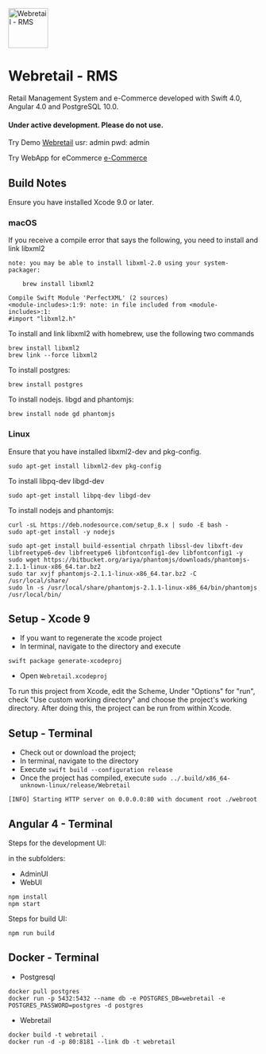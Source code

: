 <img src="https://github.com/gerardogrisolini/Webretail/blob/master/AdminUI/src/assets/logo.jpg?raw=true" width="80" alt="Webretail - RMS" />

# Webretail - RMS

Retail Management System and e-Commerce
developed with Swift 4.0, Angular 4.0 and PostgreSQL 10.0.

#### Under active development. Please do not use.

Try Demo <a href="http://webretail.cloud:8181">Webretail</a>
usr: admin
pwd: admin

Try WebApp for eCommerce <a href="http://webretail.cloud">e-Commerce</a>


## Build Notes

Ensure you have installed Xcode 9.0 or later.


### macOS

If you receive a compile error that says the following, you need to install and link libxml2

```
note: you may be able to install libxml-2.0 using your system-packager:

    brew install libxml2

Compile Swift Module 'PerfectXML' (2 sources)
<module-includes>:1:9: note: in file included from <module-includes>:1:
#import "libxml2.h"
```

To install and link libxml2 with homebrew, use the following two commands

```
brew install libxml2
brew link --force libxml2
```

To install postgres:

```
brew install postgres
```

To install nodejs. libgd and phantomjs:

```
brew install node gd phantomjs
```

### Linux

Ensure that you have installed libxml2-dev and pkg-config.

``` 
sudo apt-get install libxml2-dev pkg-config
```

To install libpq-dev libgd-dev

```
sudo apt-get install libpq-dev libgd-dev
```

To install nodejs and phantomjs:

```
curl -sL https://deb.nodesource.com/setup_8.x | sudo -E bash -
sudo apt-get install -y nodejs

sudo apt-get install build-essential chrpath libssl-dev libxft-dev libfreetype6-dev libfreetype6 libfontconfig1-dev libfontconfig1 -y
sudo wget https://bitbucket.org/ariya/phantomjs/downloads/phantomjs-2.1.1-linux-x86_64.tar.bz2
sudo tar xvjf phantomjs-2.1.1-linux-x86_64.tar.bz2 -C /usr/local/share/
sudo ln -s /usr/local/share/phantomjs-2.1.1-linux-x86_64/bin/phantomjs /usr/local/bin/
```

## Setup - Xcode 9

* If you want to regenerate the xcode project
* In terminal, navigate to the directory and execute

```
swift package generate-xcodeproj
```

* Open `Webretail.xcodeproj`

To run this project from Xcode, edit the Scheme, Under "Options" for "run", check "Use custom working directory" and choose the project's working directory. After doing this, the project can be run from within Xcode.


## Setup - Terminal

* Check out or download the project;
* In terminal, navigate to the directory 
* Execute `swift build --configuration release`
* Once the project has compiled, execute `sudo ../.build/x86_64-unknown-linux/release/Webretail`

```
[INFO] Starting HTTP server on 0.0.0.0:80 with document root ./webroot
```

## Angular 4 - Terminal

Steps for the development UI:

in the subfolders:
* AdminUI
* WebUI

```
npm install
npm start
```

Steps for build UI:
```
npm run build
```

## Docker - Terminal

* Postgresql

```
docker pull postgres
docker run -p 5432:5432 --name db -e POSTGRES_DB=webretail -e POSTGRES_PASSWORD=postgres -d postgres
```

* Webretail

```
docker build -t webretail .
docker run -d -p 80:8181 --link db -t webretail
```
